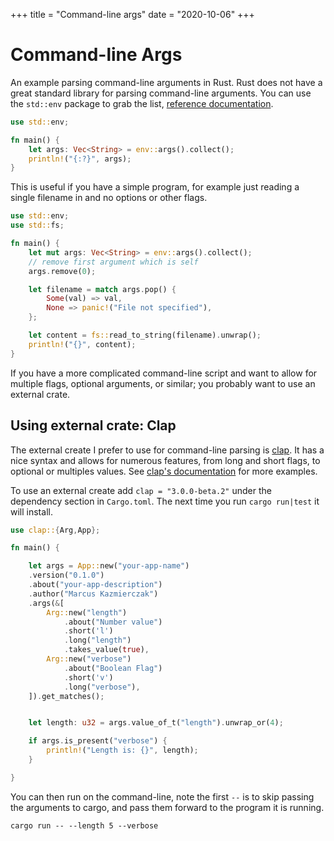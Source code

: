 +++
title = "Command-line args"
date = "2020-10-06"
+++

# Command-line Args

An example parsing command-line arguments in Rust. Rust does not have a great standard library for parsing command-line arguments. You can use the `std::env` package to grab the list, [reference documentation](https://doc.rust-lang.org/std/env/).

```rust
use std::env;

fn main() {
    let args: Vec<String> = env::args().collect();
    println!("{:?}", args);
}
```

This is useful if you have a simple program, for example just reading a single filename in and no options or other flags.

```rust
use std::env;
use std::fs;

fn main() {
    let mut args: Vec<String> = env::args().collect();
    // remove first argument which is self
    args.remove(0);

    let filename = match args.pop() {
        Some(val) => val,
        None => panic!("File not specified"),
    };

    let content = fs::read_to_string(filename).unwrap();
    println!("{}", content);
}
```

If you have a more complicated command-line script and want to allow for multiple flags, optional arguments, or similar; you probably want to use an external crate.

## Using external crate: Clap

The external create I prefer to use for command-line parsing is [clap](https://doc.rust-lang.org/std/env/). It has a nice syntax and allows for numerous features, from long and short flags, to optional or multiples values. See [clap's documentation](https://docs.rs/clap/2.33.3/clap/) for more examples.

To use an external create add `clap = "3.0.0-beta.2"` under the dependency section in `Cargo.toml`. The next time you run `cargo run|test` it will install.

```rust
use clap::{Arg,App};

fn main() {

    let args = App::new("your-app-name")
	.version("0.1.0")
	.about("your-app-description")
	.author("Marcus Kazmierczak")
	.args(&[
		Arg::new("length")
			.about("Number value")
			.short('l')
			.long("length")
			.takes_value(true),
		Arg::new("verbose")
			.about("Boolean Flag")
			.short('v')
			.long("verbose"),
	]).get_matches();


    let length: u32 = args.value_of_t("length").unwrap_or(4);

    if args.is_present("verbose") {
        println!("Length is: {}", length);
    }

}
```

You can then run on the command-line, note the first `--` is to skip passing the arguments to cargo, and pass them forward to the program it is running.

`cargo run -- --length 5 --verbose`
